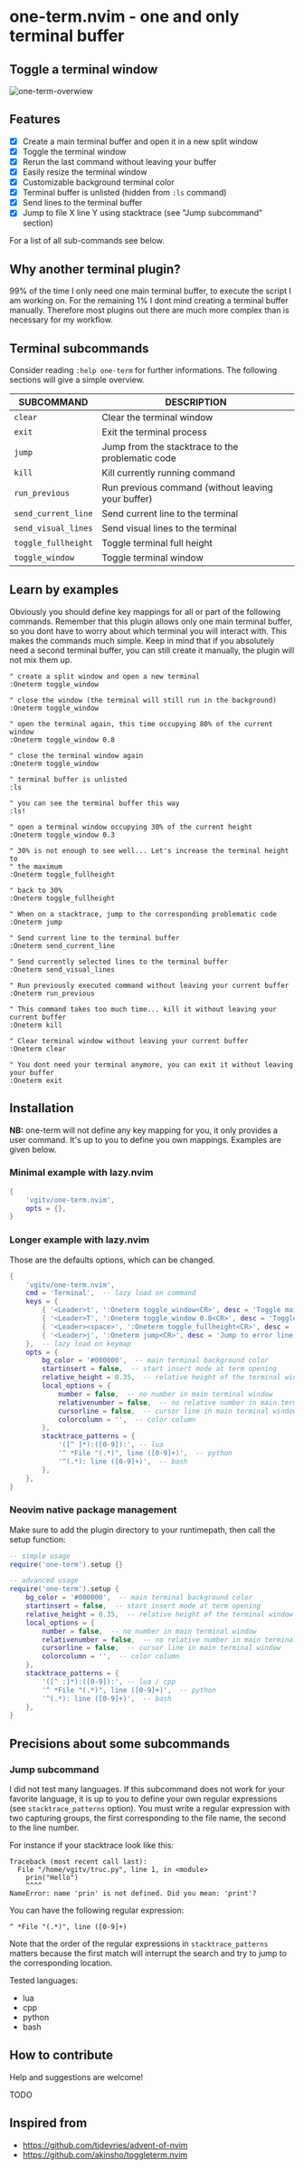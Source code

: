 # one-term.nvim - one and only terminal buffer

## Toggle a terminal window

![one-term-overwiew](https://github.com/vgitv/resources/blob/main/one-term/images/one-term-overview.png)

## Features

- [X] Create a main terminal buffer and open it in a new split window
- [X] Toggle the terminal window
- [X] Rerun the last command without leaving your buffer
- [X] Easily resize the terminal window
- [X] Customizable background terminal color
- [X] Terminal buffer is unlisted (hidden  from `:ls` command)
- [X] Send lines to the terminal buffer
- [X] Jump to file X line Y using stacktrace (see "Jump subcommand" section)

For a list of all sub-commands see below.

## Why another terminal plugin?

99% of the time I only need one main terminal buffer, to execute the script I
am working on. For the remaining 1% I dont mind creating a terminal buffer
manually. Therefore most plugins out there are much more complex than is
necessary for my workflow.

## Terminal subcommands

Consider reading `:help one-term` for further informations. The
following sections will give a simple overview.

| SUBCOMMAND | DESCRIPTION |
|------|------|
| `clear` | Clear the terminal window |
| `exit` | Exit the terminal process |
| `jump` | Jump from the stacktrace to the problematic code |
| `kill` | Kill currently running command |
| `run_previous` | Run previous command (without leaving your buffer) |
| `send_current_line` | Send current line to the terminal |
| `send_visual_lines` | Send visual lines to the terminal |
| `toggle_fullheight` | Toggle terminal full height |
| `toggle_window` | Toggle terminal window |

## Learn by examples

Obviously you should define key mappings for all or part of the following
commands. Remember that this plugin allows only one main terminal buffer, so
you dont have to worry about which terminal you will interact with. This makes
the commands much simple. Keep in mind that if you absolutely need a second
terminal buffer, you can still create it manually, the plugin will not mix them
up.

```vim
" create a split window and open a new terminal
:Oneterm toggle_window

" close the window (the terminal will still run in the background)
:Oneterm toggle_window

" open the terminal again, this time occupying 80% of the current window
:Oneterm toggle_window 0.8

" close the terminal window again
:Oneterm toggle_window

" terminal buffer is unlisted
:ls

" you can see the terminal buffer this way
:ls!

" open a terminal window occupying 30% of the current height
:Oneterm toggle_window 0.3

" 30% is not enough to see well... Let's increase the terminal height to
" the maximum
:Oneterm toggle_fullheight

" back to 30%
:Oneterm toggle_fullheight

" When on a stacktrace, jump to the corresponding problematic code
:Oneterm jump

" Send current line to the terminal buffer
:Oneterm send_current_line

" Send currently selected lines to the terminal buffer
:Oneterm send_visual_lines

" Run previously executed command without leaving your current buffer
:Oneterm run_previous

" This command takes too much time... kill it without leaving your current buffer
:Oneterm kill

" Clear terminal window without leaving your current buffer
:Oneterm clear

" You dont need your terminal anymore, you can exit it without leaving your buffer
:Oneterm exit
```

## Installation

**NB:** one-term will not define any key mapping for you, it only
provides a user command. It's up to you to define you own mappings. Examples
are given below.

### Minimal example with lazy.nvim

```lua
{
    'vgitv/one-term.nvim',
    opts = {},
}
```

### Longer example with lazy.nvim

Those are the defaults options, which can be changed.

```lua
{
    'vgitv/one-term.nvim',
    cmd = 'Terminal',  -- lazy load on command
    keys = {
        { '<Leader>t', ':Oneterm toggle_window<CR>', desc = 'Toggle main terminal (small)', silent = true },
        { '<Leader>T', ':Oneterm toggle_window 0.8<CR>', desc = 'Toggle main terminal (big)', silent = true },
        { '<Leader><space>', ':Oneterm toggle_fullheight<CR>', desc = 'Toggle main terminal full height', silent = true },
        { '<Leader>j', ':Oneterm jump<CR>', desc = 'Jump to error line using stacktrace', silent = true },
    },  -- lazy load on keymap
    opts = {
        bg_color = '#000000',  -- main terminal background color
        startinsert = false,  -- start insert mode at term opening
        relative_height = 0.35,  -- relative height of the terminal window (beetween 0 and 1)
        local_options = {
            number = false,  -- no number in main terminal window
            relativenumber = false,  -- no relative number in main terminal window
            cursorline = false,  -- cursor line in main terminal window
            colorcolumn = '',  -- color column
        },
        stacktrace_patterns = {
            '([^ ]*):([0-9]):', -- lua
            '^ *File "(.*)", line ([0-9]+)',  -- python
            '^(.*): line ([0-9]+)',  -- bash
        },
    },
}
```

### Neovim native package management

Make sure to add the plugin directory to your runtimepath, then call the setup
function:

```lua
-- simple usage
require('one-term').setup {}
```

```lua
-- advanced usage
require('one-term').setup {
    bg_color = '#000000',  -- main terminal background color
    startinsert = false,  -- start insert mode at term opening
    relative_height = 0.35,  -- relative height of the terminal window (beetween 0 and 1)
    local_options = {
        number = false,  -- no number in main terminal window
        relativenumber = false,  -- no relative number in main terminal window
        cursorline = false,  -- cursor line in main terminal window
        colorcolumn = '',  -- color column
    },
    stacktrace_patterns = {
        '([^ :]*):([0-9]):', -- lua / cpp
        '^ *File "(.*)", line ([0-9]+)',  -- python
        '^(.*): line ([0-9]+)',  -- bash
    },
}
```

## Precisions about some subcommands

### Jump subcommand

I did not test many languages. If this subcommand does not work for your
favorite language, it is up to you to define your own regular expressions (see
`stacktrace_patterns` option). You must write a regular expression with two
capturing groups, the first corresponding to the file name, the second to the
line number.

For instance if your stacktrace look like this:

```
Traceback (most recent call last):
  File "/home/vgitv/truc.py", line 1, in <module>
    prin("Hello")
    ^^^^
NameError: name 'prin' is not defined. Did you mean: 'print'?
```

You can have the following regular expression:

```
^ *File "(.*)", line ([0-9]+)
```

Note that the order of the regular expressions in `stacktrace_patterns` matters
because the first match will interrupt the search and try to jump to the
corresponding location.

Tested languages:

* lua
* cpp
* python
* bash

## How to contribute

Help and suggestions are welcome!

TODO

## Inspired from

* https://github.com/tjdevries/advent-of-nvim
* https://github.com/akinsho/toggleterm.nvim
